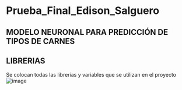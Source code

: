 # Prueba_Final_Edison_Salguero
## MODELO NEURONAL PARA PREDICCIÓN DE TIPOS DE CARNES
## LIBRERIAS
Se colocan todas las librerias y variables que se utilizan en el proyecto
![image](https://github.com/Alexero1289/Prueba_Final_Edison_Salguero/assets/136047935/971d05f9-6d5c-4d7f-82ea-f05ebe7b721f)
